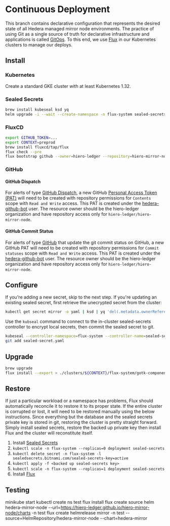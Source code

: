 # Continuous Deployment

This branch contains declarative configuration that represents the desired state of all Hedera managed mirror node environments.
The practice of using Git as a single source of truth for declarative infrastructure and applications is called [GitOps](https://www.gitops.tech).
To this end, we use [Flux](https://fluxcd.io) in our Kubernetes clusters to manage our deploys.

## Install

### Kubernetes

Create a standard GKE cluster with at least Kubernetes 1.32.

### Sealed Secrets

```bash
brew install kubeseal ksd yq
helm upgrade -i --wait --create-namespace -n flux-system sealed-secrets oci://registry-1.docker.io/bitnamicharts/sealed-secrets --set keyrenewperiod=0s
```

### FluxCD

```bash
export GITHUB_TOKEN=...
export CONTEXT=preprod
brew install fluxcd/tap/flux
flux check --pre
flux bootstrap github --owner=hiero-ledger --repository=hiero-mirror-node --branch=deploy --team=hiero-mirror-node-committers --context="${CONTEXT}" --path="clusters/${CONTEXT}" --private=false --interval=1m
```

### GitHub

#### GitHub Dispatch

For alerts of type [GitHub Dispatch](https://fluxcd.io/flux/components/notification/providers/#github-dispatch), a new GitHub
[Personal Access Token (PAT)](https://github.com/settings/personal-access-tokens/new) will need to be created with repository
permissions for `Contents` scope with `Read and Write` access. This PAT is created under the
[hedera-github-bot](https://github.com/hedera-github-bot) user. The resource owner should be the hiero-ledger organization and
have repository access only for `hiero-ledger/hiero-mirror-node`.

#### GitHub Commit Status

For alerts of type [GitHub](https://fluxcd.io/flux/components/notification/providers/#git-commit-status-updates) that
update the git commit status on GitHub, a new GitHub PAT will need to be created with repository permissions for
`Commit statuses` scope with `Read and Write` access. This PAT is created under the
[hedera-github-bot](https://github.com/hedera-github-bot) user. The resource owner should be the hiero-ledger 
organization and have repository access only for `hiero-ledger/hiero-mirror-node`.

## Configure

If you're adding a new secret, skip to the next step. If you're updating an existing sealed secret, first retrieve the unecrypted secret from the cluster:

```bash
kubectl get secret mirror -o yaml | ksd | yq 'del(.metadata.ownerReferences, .metadata.resourceVersion, .metadata.uid, .metadata.creationTimestamp)' > secret.yaml
```

Use the `kubseal` command to connect to the in-cluster sealed-secrets controller to encrypt local secrets, then commit the sealed secret to git.

```bash
kubeseal --controller-namespace=flux-system --controller-name=sealed-secrets -o yaml <secret.yaml >sealed-secret.yaml
git add sealed-secret.yaml
```

## Upgrade

```bash
brew upgrade
flux install --export > ./clusters/${CONTEXT}/flux-system/gotk-components.yaml
```

## Restore

If just a particular workload or a namespace has problems, Flux should automatically reconcile it to restore it to its proper state.
If the entire cluster is corrupted or lost, it will need to be restored manually using the below instructions.
Since everything but the database and the sealed secrets private key is stored in git, restoring the cluster is pretty straight forward.
Simply install sealed secrets, restore the backed up private key then install Flux and the cluster will reconstitute itself.

1. Install [Sealed Secrets](#sealed-secrets)
2. `kubectl scale -n flux-system --replicas=0 deployment sealed-secrets`
3. `kubectl delete secret -n flux-system -l sealedsecrets.bitnami.com/sealed-secrets-key=active`
4. `kubectl apply -f <backed up sealed-secrets key>`
5. `kubectl scale -n flux-system --replicas=1 deployment sealed-secrets`
6. Install [Flux](#flux-v2)

## Testing

minikube start
kubectl create ns test
flux install
flux create source helm hedera-mirror-node --url=https://hiero-ledger.github.io/hiero-mirror-node/charts -n test
flux create helmrelease mirror -n test --source=HelmRepository/hedera-mirror-node --chart=hedera-mirror

